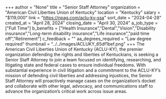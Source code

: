+++
author = "None"
title = "Senior Staff Attorney"
organization = "American Civil Liberties Union of Kentucky"
location = "Kentucky"
salary = "$119,000"
link = "https://npag.com/aclu-ky-ssa"
sort_date = "2024-04-28"
created_at = "April 28, 2024"
closing_date = "April 30, 2024"
a_job_type = ["Full Time"]
b_benefits = ["Health Insurance","Dental","Vision","Disability insurance","Long-term disability insurance","Life insurance","paid time off","Retirement"]
c_feedback = ""
aa_degrees_required = "Law degree required"
thumbnail = "../../images/ACLUKY_65df1bef.png"
+++
The American Civil Liberties Union of Kentucky (ACLU-KY), the premier organization defending the rights and liberties of Kentuckians, is seeking a Senior Staff Attorney to join a team focused on identifying, researching, and litigating state and federal cases to ensure individual freedoms. With substantial experience in civil litigation and a commitment to the ACLU-KY’s mission of defending civil liberties and addressing injustices, the Senior Staff Attorney will proactively manage cases on the organization’s docket and collaborate with other legal, advocacy, and communications staff to advance the organization’s critical work across issue areas.